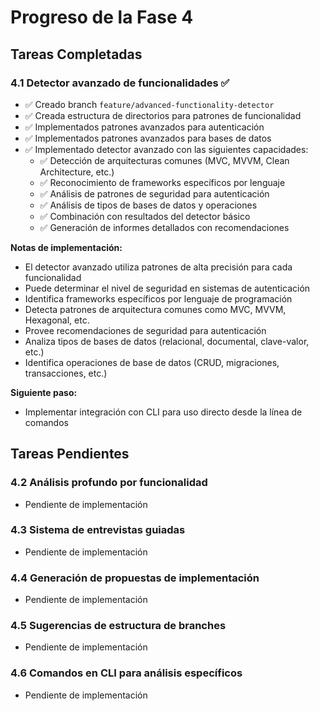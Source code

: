 # Progreso de la Fase 4

## Tareas Completadas

### 4.1 Detector avanzado de funcionalidades ✅
- ✅ Creado branch `feature/advanced-functionality-detector`
- ✅ Creada estructura de directorios para patrones de funcionalidad
- ✅ Implementados patrones avanzados para autenticación
- ✅ Implementados patrones avanzados para bases de datos
- ✅ Implementado detector avanzado con las siguientes capacidades:
  - ✅ Detección de arquitecturas comunes (MVC, MVVM, Clean Architecture, etc.)
  - ✅ Reconocimiento de frameworks específicos por lenguaje
  - ✅ Análisis de patrones de seguridad para autenticación
  - ✅ Análisis de tipos de bases de datos y operaciones
  - ✅ Combinación con resultados del detector básico
  - ✅ Generación de informes detallados con recomendaciones

**Notas de implementación:**
- El detector avanzado utiliza patrones de alta precisión para cada funcionalidad
- Puede determinar el nivel de seguridad en sistemas de autenticación
- Identifica frameworks específicos por lenguaje de programación
- Detecta patrones de arquitectura comunes como MVC, MVVM, Hexagonal, etc.
- Provee recomendaciones de seguridad para autenticación
- Analiza tipos de bases de datos (relacional, documental, clave-valor, etc.)
- Identifica operaciones de base de datos (CRUD, migraciones, transacciones, etc.)

**Siguiente paso:**
- Implementar integración con CLI para uso directo desde la línea de comandos

## Tareas Pendientes

### 4.2 Análisis profundo por funcionalidad
- Pendiente de implementación

### 4.3 Sistema de entrevistas guiadas
- Pendiente de implementación

### 4.4 Generación de propuestas de implementación
- Pendiente de implementación

### 4.5 Sugerencias de estructura de branches
- Pendiente de implementación

### 4.6 Comandos en CLI para análisis específicos
- Pendiente de implementación

